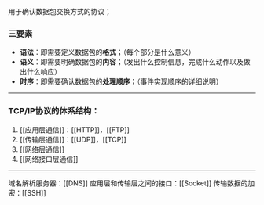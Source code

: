 用于确认数据包交换方式的协议；
### 三要素
- **语法**：即需要定义数据包的**格式**；（每个部分是什么意义）
- **语义**：即需要明确数据包的**内容**；（发出什么控制信息，完成什么动作以及做出什么响应）
- **时序**：即需要确认数据包的**处理顺序**；（事件实现顺序的详细说明）
***
### TCP/IP协议的体系结构：
1. [[应用层通信]]：[[HTTP]]，[[FTP]]
2. [[传输层通信]]：[[UDP]]，[[TCP]]
3. [[网络层通信]]
4. [[网络接口层通信]]
***
域名解析服务器：[[DNS]]
应用层和传输层之间的接口：[[Socket]]
传输数据的加密：[[SSH]]
